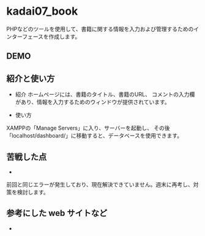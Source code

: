 # kadai07_book

PHPなどのツールを使用して、書籍に関する情報を入力および管理するためのインターフェースを作成します。


## DEMO



## 紹介と使い方

- 紹介
ホームページには、書籍のタイトル、書籍のURL、
コメントの入力欄があり、情報を入力するためのウィンドウが提供されています。


- 使い方


XAMPPの「Manage Servers」に入り、サーバーを起動し、
その後「localhost/dashboard/」に移動すると、データベースを使用できます。



## 苦戦した点

- 
前回と同じエラーが発生しており、現在解決できていません。週末に再考し、対策を検討します。


## 参考にした web サイトなど

- 